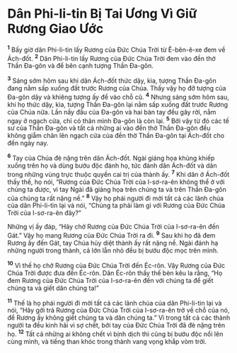 # Dân Phi-li-tin Bị Tai Ương Vì Giữ Rương Giao Ước
<sup><b>1</b></sup> Bấy giờ dân Phi-li-tin lấy Rương của Ðức Chúa Trời từ Ê-bên-ê-xe đem về Ách-đốt. <sup><b>2</b></sup> Dân Phi-li-tin lấy Rương của Ðức Chúa Trời đem vào đền thờ Thần Ða-gôn và để bên cạnh tượng Thần Ða-gôn.

<sup><b>3</b></sup> Sáng sớm hôm sau khi dân Ách-đốt thức dậy, kìa, tượng Thần Ða-gôn đang nằm sấp xuống đất trước Rương của Chúa. Thấy vậy họ đỡ tượng của Ða-gôn dậy và khiêng tượng ấy để vào chỗ cũ. <sup><b>4</b></sup> Nhưng sáng sớm hôm sau, khi họ thức dậy, kìa, tượng Thần Ða-gôn lại nằm sấp xuống đất trước Rương của Chúa nữa. Lần nầy đầu của Ða-gôn và hai bàn tay đều gãy rời, nằm ngay ở ngạch cửa, chỉ có thân mình Ða-gôn là còn lại. <sup><b>5</b></sup> Bởi vậy từ đó các tế sư của Thần Ða-gôn và tất cả những ai vào đền thờ Thần Ða-gôn đều không giẫm chân lên ngạch cửa của đền thờ Thần Ða-gôn tại Ách-đốt cho đến ngày nay.

<sup><b>6</b></sup> Tay của Chúa đè nặng trên dân Ách-đốt. Ngài giáng họa khủng khiếp xuống trên họ và dùng bướu độc đánh họ, tức đánh dân Ách-đốt và dân trong những vùng trực thuộc quyền cai trị của thành ấy. <sup><b>7</b></sup> Khi dân ở Ách-đốt thấy thế, họ nói, “Rương của Ðức Chúa Trời của I-sơ-ra-ên không thể ở với chúng ta được, vì tay Ngài đã giáng họa trên chúng ta và trên Thần Ða-gôn của chúng ta rất nặng nề.” <sup><b>8</b></sup> Vậy họ phái người đi mời tất cả các lãnh chúa của dân Phi-li-tin lại và nói, “Chúng ta phải làm gì với Rương của Ðức Chúa Trời của I-sơ-ra-ên đây?”

Những vị ấy đáp, “Hãy chở Rương của Ðức Chúa Trời của I-sơ-ra-ên đến Gát.” Vậy họ mang Rương của Ðức Chúa Trời ra đi. <sup><b>9</b></sup> Sau khi họ đã đem Rương ấy đến Gát, tay Chúa hủy diệt thành ấy rất nặng nề. Ngài đánh hạ những người trong thành, cả lớn lẫn nhỏ đều bị bướu độc mọc trên mình.

<sup><b>10</b></sup> Vì thế họ chở Rương của Ðức Chúa Trời đến Éc-rôn. Vậy Rương của Ðức Chúa Trời được đưa đến Éc-rôn. Dân Éc-rôn thấy thế bèn kêu la rằng, “Họ đem Rương của Ðức Chúa Trời của I-sơ-ra-ên đến với chúng ta để giết chúng ta và giết dân chúng ta!”

<sup><b>11</b></sup> Thế là họ phái người đi mời tất cả các lãnh chúa của dân Phi-li-tin lại và nói, “Hãy gởi trả Rương của Ðức Chúa Trời của I-sơ-ra-ên trở về chỗ của nó, để Rương ấy không giết chúng ta và dân chúng ta.” Vì trong tất cả các thành người ta đều kinh hãi vì sợ chết, bởi tay của Ðức Chúa Trời đã đè nặng trên họ. <sup><b>12</b></sup> Tất cả những ai không chết vì bịnh dịch thì cũng bị bướu độc nổi lên cùng mình, và tiếng than khóc trong thành vang vọng khắp vòm trời.

